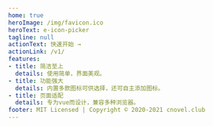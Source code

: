 ```yaml
---
home: true
heroImage: /img/favicon.ico
heroText: e-icon-picker
tagline: null
actionText: 快速开始 →
actionLink: /v1/
features:
- title: 简洁至上
  details: 使用简单，界面美观。
- title: 功能强大
  details: 内置多款图标可供选择，还可自主添加图标。
- title: 页面适配
  details: 专为vue而设计，兼容多种浏览器。 
footer: MIT Licensed | Copyright © 2020-2021 cnovel.club
---
```

&nbsp;
